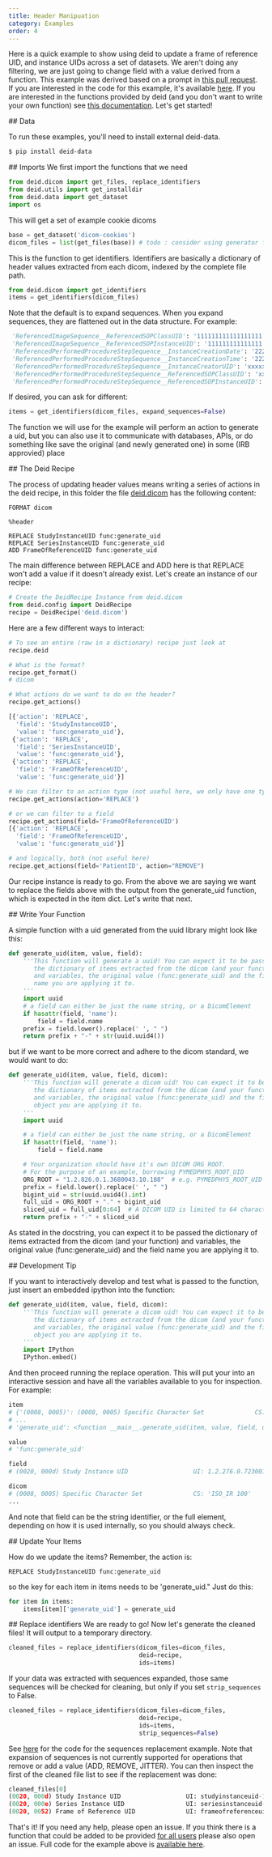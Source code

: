 ```yaml
---
title: Header Manipuation
category: Examples
order: 4
---
```


Here is a quick example to show using deid to update a frame of reference UID,
and instance UIDs across a set of datasets. We aren't doing any filtering, we are just going to
change field with a value derived from a function. This example
was derived based on a prompt in [this pull request](https://github.com/pydicom/contrib-pydicom/pull/14).
If you are interested in the code for this example, it's available
[here](https://github.com/pydicom/deid/tree/master/examples/dicom/header-manipulation).
If you are interested in the functions provided by deid (and you don't want to write your
own function) see [this documentation](https://pydicom.github.io/deid/user-docs/recipe-funcs/).
Let's get started!

<a id="data">
## Data

To run these examples, you'll need to install external deid-data.

```bash
$ pip install deid-data
```

<a id="imports">
## Imports
We first import the functions that we need

```python
from deid.dicom import get_files, replace_identifiers
from deid.utils import get_installdir
from deid.data import get_dataset
import os
```

This will get a set of example cookie dicoms

```python
base = get_dataset('dicom-cookies')
dicom_files = list(get_files(base)) # todo : consider using generator functionality
```

This is the function to get identifiers. Identifiers are basically a dictionary
of header values extracted from each dicom, indexed by the complete file path.

```python
from deid.dicom import get_identifiers
items = get_identifiers(dicom_files)
```

Note that the default is to expand sequences.
When you expand sequences, they are flattened out in the data structure.
For example:


```python
 'ReferencedImageSequence__ReferencedSOPClassUID': '111111111111111111',
 'ReferencedImageSequence__ReferencedSOPInstanceUID': '111111111111111',
 'ReferencedPerformedProcedureStepSequence__InstanceCreationDate': '22222222',
 'ReferencedPerformedProcedureStepSequence__InstanceCreationTime': '22222222',
 'ReferencedPerformedProcedureStepSequence__InstanceCreatorUID': 'xxxxxxx',
 'ReferencedPerformedProcedureStepSequence__ReferencedSOPClassUID': 'xxxxxxxxxx',
 'ReferencedPerformedProcedureStepSequence__ReferencedSOPInstanceUID': 'xxxxxxxx',
```

If desired, you can ask for different:

```python
items = get_identifiers(dicom_files, expand_sequences=False)
```


The function we will use for the example will perform an action to generate a uid,
but you can also use it to communicate with databases, APIs, or do something like
save the original (and newly generated one) in some (IRB approvied) place

<a id="the-deid-recipe">
## The Deid Recipe

The process of updating header values means writing a series of actions
in the deid recipe, in this folder the file [deid.dicom](deid.dicom) has the
following content:

```
FORMAT dicom

%header

REPLACE StudyInstanceUID func:generate_uid
REPLACE SeriesInstanceUID func:generate_uid
ADD FrameOfReferenceUID func:generate_uid
```

The main difference between REPLACE and ADD here is that REPLACE won't add
a value if it doesn't already exist.  Let's create an instance of our recipe:

```python
# Create the DeidRecipe Instance from deid.dicom
from deid.config import DeidRecipe
recipe = DeidRecipe('deid.dicom')
```

Here are a few different ways to interact:

```python
# To see an entire (raw in a dictionary) recipe just look at
recipe.deid

# What is the format?
recipe.get_format()
# dicom

# What actions do we want to do on the header?
recipe.get_actions()

[{'action': 'REPLACE',
  'field': 'StudyInstanceUID',
  'value': 'func:generate_uid'},
 {'action': 'REPLACE',
  'field': 'SeriesInstanceUID',
  'value': 'func:generate_uid'},
 {'action': 'REPLACE',
  'field': 'FrameOfReferenceUID',
  'value': 'func:generate_uid'}]

# We can filter to an action type (not useful here, we only have one type)
recipe.get_actions(action='REPLACE')

# or we can filter to a field
recipe.get_actions(field='FrameOfReferenceUID')
[{'action': 'REPLACE',
  'field': 'FrameOfReferenceUID',
  'value': 'func:generate_uid'}]

# and logically, both (not useful here)
recipe.get_actions(field='PatientID', action="REMOVE")
```

Our recipe instance is ready to go. From the above we are saying we want to replace the fields above with the
output from the generate_uid function, which is expected in the item dict. Let's write
that next.

<a id="write-your-function">
## Write Your Function

A simple function with a uid generated from the uuid library might look like
this:

```python
def generate_uid(item, value, field):
    '''This function will generate a uuid! You can expect it to be passed
       the dictionary of items extracted from the dicom (and your function)
       and variables, the original value (func:generate_uid) and the field
       name you are applying it to.
    '''
    import uuid
    # a field can either be just the name string, or a DicomElement
    if hasattr(field, 'name'):
        field = field.name
    prefix = field.lower().replace(' ', " ")
    return prefix + "-" + str(uuid.uuid4())

```

but if we want to be more correct and adhere to the dicom standard, we would want
to do:

```python
def generate_uid(item, value, field, dicom):
    '''This function will generate a dicom uid! You can expect it to be passed
       the dictionary of items extracted from the dicom (and your function)
       and variables, the original value (func:generate_uid) and the field
       object you are applying it to.
    '''
    import uuid

    # a field can either be just the name string, or a DicomElement
    if hasattr(field, 'name'):
        field = field.name

    # Your organization should have it's own DICOM ORG ROOT.
    # For the purpose of an example, borrowing PYMEDPHYS_ROOT_UID
    ORG_ROOT = "1.2.826.0.1.3680043.10.188"  # e.g. PYMEDPHYS_ROOT_UID
    prefix = field.lower().replace(' ', " ")
    bigint_uid = str(uuid.uuid4().int)
    full_uid = ORG_ROOT + "." + bigint_uid
    sliced_uid = full_uid[0:64]  # A DICOM UID is limited to 64 characters
    return prefix + "-" + sliced_uid
```

As stated in the docstring, you can expect it to be passed the dictionary of
items extracted from the dicom (and your function) and variables, the
original value (func:generate_uid) and the field name you are applying it to.

<a id="development-tip">
## Development Tip

If you want to interactively develop and test what is passed to the function,
just insert an embedded ipython into the function:

```python
def generate_uid(item, value, field, dicom):
    '''This function will generate a dicom uid! You can expect it to be passed
       the dictionary of items extracted from the dicom (and your function)
       and variables, the original value (func:generate_uid) and the field
       object you are applying it to.
    '''
    import IPython
    IPython.embed()
```

And then proceed running the replace operation. This will put your into an
interactive session and have all the variables available to you for inspection.
For example:

```python
item
# {'(0008, 0005)': (0008, 0005) Specific Character Set              CS: 'ISO_IR 100'  [SpecificCharacterSet],
# ...
# 'generate_uid': <function __main__.generate_uid(item, value, field, dicom)>}

value
# 'func:generate_uid'

field
# (0020, 000d) Study Instance UID                  UI: 1.2.276.0.7230010.3.1.2.8323329.5329.1495927169.580350  [StudyInstanceUID]

dicom
# (0008, 0005) Specific Character Set              CS: 'ISO_IR 100'
...
```

And note that field can be the string identifier, or the full element, depending
on how it is used internally, so you should always check.

<a id="update-your-items">
## Update Your Items

How do we update the items? Remember, the action is:

```
REPLACE StudyInstanceUID func:generate_uid
```

so the key for each item in items needs to be 'generate_uid." Just do this:

```python
for item in items:
    items[item]['generate_uid'] = generate_uid
```

<a id="replace-identifiers">
## Replace identifiers
We are ready to go! Now let's generate the cleaned files! It will output to a
temporary directory.

```python
cleaned_files = replace_identifiers(dicom_files=dicom_files,
                                    deid=recipe,
                                    ids=items)
```

If your data was extracted with sequences expanded, those
same sequences will be checked for cleaning, but only if you set `strip_sequences`
to False.

```python
cleaned_files = replace_identifiers(dicom_files=dicom_files,
                                    deid=recipe,
                                    ids=items,
                                    strip_sequences=False)
```

See [here](https://github.com/pydicom/deid/tree/master/examples/dicom/header-manipulation/func-sequence-replace) for the code for the sequences replacement example. Note that expansion of sequences is not currently supported for operations that remove or add a value (ADD, REMOVE, JITTER). You can then inspect the first of the cleaned file list
to see if the replacement was done:

```python
cleaned_files[0]
(0020, 000d) Study Instance UID                  UI: studyinstanceuid-1.2.826.0.1.3680043.10.188.1803528571851574950019323462792270863
(0020, 000e) Series Instance UID                 UI: seriesinstanceuid-1.2.826.0.1.3680043.10.188.1218768560803332968447018964651707696
(0020, 0052) Frame of Reference UID              UI: frameofreferenceuid-1.2.826.0.1.3680043.10.188.3138524385829221974514732538424409758
```

That's it! If you need any help, please open an issue. If you think there is a function that could be added
to be provided [for all users](https://pydicom.github.io/deid/user-docs/recipe-funcs/) please also open an issue. Full code for the
example above is [available here](https://github.com/pydicom/deid/tree/master/examples/dicom/header-manipulation).
